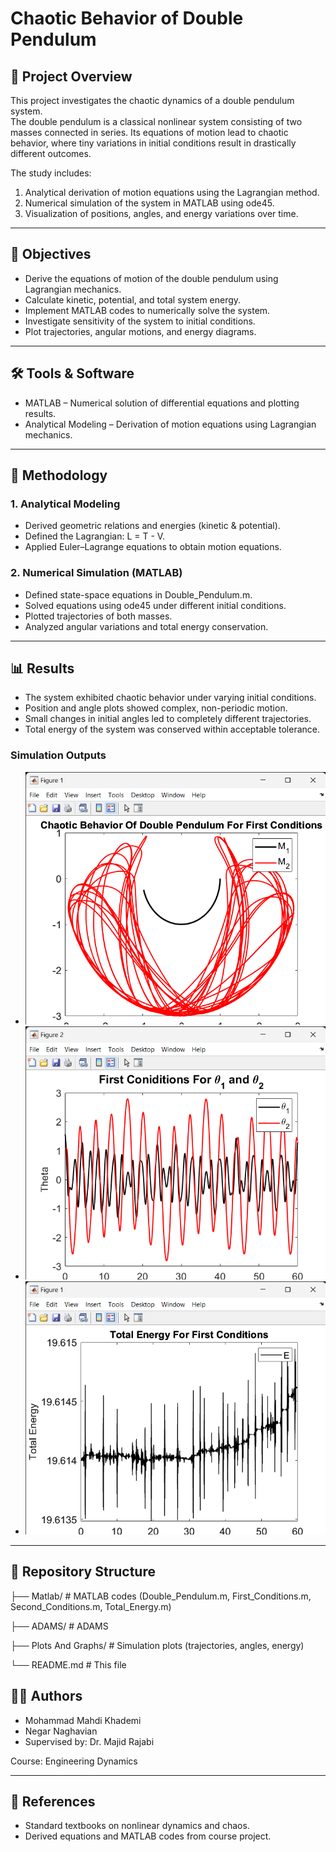 # Chaotic Behavior of Double Pendulum  

## 📌 Project Overview  
This project investigates the chaotic dynamics of a double pendulum system.  
The double pendulum is a classical nonlinear system consisting of two masses connected in series. Its equations of motion lead to chaotic behavior, where tiny variations in initial conditions result in drastically different outcomes.  

The study includes:  
1. Analytical derivation of motion equations using the Lagrangian method.  
2. Numerical simulation of the system in MATLAB using ode45.  
3. Visualization of positions, angles, and energy variations over time.  

---

## 🎯 Objectives  
- Derive the equations of motion of the double pendulum using Lagrangian mechanics.  
- Calculate kinetic, potential, and total system energy.  
- Implement MATLAB codes to numerically solve the system.  
- Investigate sensitivity of the system to initial conditions.  
- Plot trajectories, angular motions, and energy diagrams.  

---

## 🛠 Tools & Software  
- MATLAB – Numerical solution of differential equations and plotting results.  
- Analytical Modeling – Derivation of motion equations using Lagrangian mechanics.  

---

## 📐 Methodology  

### 1. Analytical Modeling  
- Derived geometric relations and energies (kinetic & potential).  
- Defined the Lagrangian: L = T - V.  
- Applied Euler–Lagrange equations to obtain motion equations.  

### 2. Numerical Simulation (MATLAB)  
- Defined state-space equations in Double_Pendulum.m.  
- Solved equations using ode45 under different initial conditions.  
- Plotted trajectories of both masses.  
- Analyzed angular variations and total energy conservation.  

---

## 📊 Results  
- The system exhibited chaotic behavior under varying initial conditions.  
- Position and angle plots showed complex, non-periodic motion.  
- Small changes in initial angles led to completely different trajectories.  
- Total energy of the system was conserved within acceptable tolerance.  

### Simulation Outputs  
- ![Trajectory of Masses](Plots%20And%20Graphs/MatLab/Chaotic%20Behavior%20Of%20Double%20Pendulum%20For%20First%20Conditions.png)  
- ![Angular Variation (θ1, θ2 vs. Time)](Plots%20And%20Graphs/MatLab/First%20Conditions%20For%20Theta1%20And%20Theta2.png)  
- ![Total Energy vs. Time](Plots%20And%20Graphs/MatLab/Total%20Energy%20For%20First%20Conditions.png)  

---

## 📂 Repository Structure

├── Matlab/ # MATLAB codes (Double_Pendulum.m, First_Conditions.m, Second_Conditions.m, Total_Energy.m)

├── ADAMS/ # ADAMS

├── Plots And Graphs/ # Simulation plots (trajectories, angles, energy)

└── README.md # This file


## 👨‍🎓 Authors  
- Mohammad Mahdi Khademi  
- Negar Naghavian
- Supervised by: Dr. Majid Rajabi  

Course: Engineering Dynamics  

---

## 📖 References  
- Standard textbooks on nonlinear dynamics and chaos.  
- Derived equations and MATLAB codes from course project.
